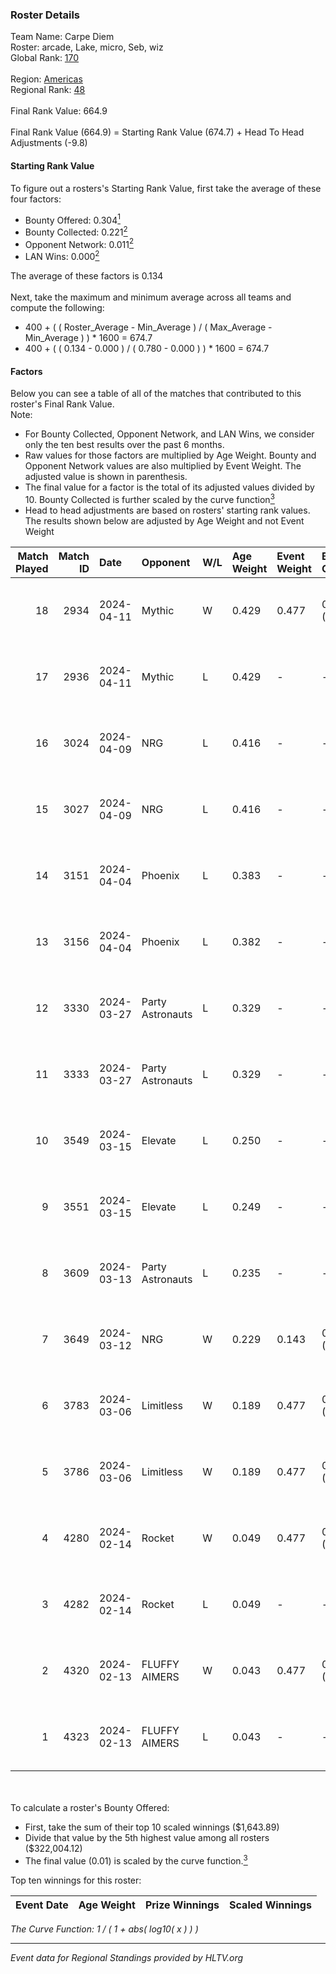 ### Roster Details<br />
Team Name: Carpe Diem<br />
Roster: arcade, Lake, micro, Seb, wiz<br />
Global Rank: [170](../standings_global.md)<br />
<br />
Region: [Americas]( ../standings_americas.md)<br />
Regional Rank: [48]( ../standings_americas.md)<br />
<br />
Final Rank Value:  664.9<br />
<br />
Final Rank Value (664.9) = Starting Rank Value (674.7) + Head To Head Adjustments (-9.8)<br />

#### Starting Rank Value<br />
To figure out a rosters's Starting Rank Value, first take the average of these four factors:<br />
- Bounty Offered: 0.304[<sup>1</sup>](#table2)
- Bounty Collected: 0.221[<sup>2</sup>](#table1)
- Opponent Network: 0.011[<sup>2</sup>](#table1)
- LAN Wins: 0.000[<sup>2</sup>](#table1)

The average of these factors is 0.134<br />
<br />
Next, take the maximum and minimum average across all teams and compute the following:<br />
- 400 + ( ( Roster_Average - Min_Average ) / ( Max_Average - Min_Average ) ) * 1600 = 674.7
- 400 + ( ( 0.134 - 0.000 ) / ( 0.780 - 0.000 ) ) * 1600 = 674.7


#### Factors<br />
Below you can see a table of all of the matches that contributed to this roster's Final Rank Value.<br />
Note:<br />

- For Bounty Collected, Opponent Network, and LAN Wins, we consider only the ten best results over the past 6 months.
- Raw values for those factors are multiplied by Age Weight. Bounty and Opponent Network values are also multiplied by Event Weight. The adjusted value is shown in parenthesis.
- The final value for a factor is the total of its adjusted values divided by 10. Bounty Collected is further scaled by the curve function[<sup>3</sup>](#curveFunction)
- Head to head adjustments are based on rosters' starting rank values. The results shown below are adjusted by Age Weight and not Event Weight
<span id="table1"></span><br />


| Match Played | Match ID | Date       | Opponent         | W/L | Age Weight | Event Weight | Bounty Collected | Opponent Network | LAN Wins  | H2H Adj. | Roster                        |
| -: | -: | :- | :- | :- | :- | :- | :- | :- | :- | -: | :- |
|           18 |     2934 | 2024-04-11 | Mythic           | W   | 0.429      | 0.477        | 0.010 (0.002)    | 0.293 (0.060)    | 0 (0.000) |     8.93 | arcade, Lake, micro, Seb, wiz |
|           17 |     2936 | 2024-04-11 | Mythic           | L   | 0.429      | -            | -                | -                | -         |    -4.64 | arcade, Lake, micro, Seb, wiz |
|           16 |     3024 | 2024-04-09 | NRG              | L   | 0.416      | -            | -                | -                | -         |    -3.29 | arcade, Lake, micro, Seb, wiz |
|           15 |     3027 | 2024-04-09 | NRG              | L   | 0.416      | -            | -                | -                | -         |    -3.39 | arcade, Lake, micro, Seb, wiz |
|           14 |     3151 | 2024-04-04 | Phoenix          | L   | 0.383      | -            | -                | -                | -         |    -4.89 | arcade, Lake, micro, Seb, wiz |
|           13 |     3156 | 2024-04-04 | Phoenix          | L   | 0.382      | -            | -                | -                | -         |    -5.05 | arcade, Lake, micro, Seb, wiz |
|           12 |     3330 | 2024-03-27 | Party Astronauts | L   | 0.329      | -            | -                | -                | -         |    -2.01 | arcade, Lake, micro, Seb, wiz |
|           11 |     3333 | 2024-03-27 | Party Astronauts | L   | 0.329      | -            | -                | -                | -         |    -2.05 | arcade, Lake, micro, Seb, wiz |
|           10 |     3549 | 2024-03-15 | Elevate          | L   | 0.250      | -            | -                | -                | -         |    -1.16 | arcade, Lake, micro, Seb, wiz |
|            9 |     3551 | 2024-03-15 | Elevate          | L   | 0.249      | -            | -                | -                | -         |    -1.17 | arcade, Lake, micro, Seb, wiz |
|            8 |     3609 | 2024-03-13 | Party Astronauts | L   | 0.235      | -            | -                | -                | -         |    -1.49 | arcade, Lake, micro, Seb, wiz |
|            7 |     3649 | 2024-03-12 | NRG              | W   | 0.229      | 0.143        | 0.020 (0.001)    | 0.514 (0.017)    | 0 (0.000) |     5.21 | arcade, Lake, micro, Seb, wiz |
|            6 |     3783 | 2024-03-06 | Limitless        | W   | 0.189      | 0.477        | 0.001 (0.000)    | 0.164 (0.015)    | 0 (0.000) |     2.79 | arcade, Lake, micro, Seb, wiz |
|            5 |     3786 | 2024-03-06 | Limitless        | W   | 0.189      | 0.477        | 0.001 (0.000)    | 0.164 (0.015)    | 0 (0.000) |     2.83 | arcade, Lake, micro, Seb, wiz |
|            4 |     4280 | 2024-02-14 | Rocket           | W   | 0.049      | 0.477        | 0.000 (0.000)    | 0.007 (0.000)    | 0 (0.000) |     0.41 | arcade, Lake, micro, Seb, wiz |
|            3 |     4282 | 2024-02-14 | Rocket           | L   | 0.049      | -            | -                | -                | -         |    -1.15 | arcade, Lake, micro, Seb, wiz |
|            2 |     4320 | 2024-02-13 | FLUFFY AIMERS    | W   | 0.043      | 0.477        | 0.010 (0.000)    | 0.098 (0.002)    | 0 (0.000) |     0.83 | arcade, Lake, micro, Seb, wiz |
|            1 |     4323 | 2024-02-13 | FLUFFY AIMERS    | L   | 0.043      | -            | -                | -                | -         |    -0.52 | arcade, Lake, micro, Seb, wiz |

<br />
<span id="table2"></span><br />
To calculate a roster's Bounty Offered:<br />

- First, take the sum of their top 10 scaled winnings ($1,643.89)
- Divide that value by the 5th highest value among all rosters ($322,004.12)
- The final value (0.01) is scaled by the curve function.[<sup>3</sup>](#curveFunction)

Top ten winnings for this roster:<br />

| Event Date | Age Weight | Prize Winnings | Scaled Winnings |
| :- | -: | :- | :- |


<span id="curveFunction"></span>_The Curve Function: 1 / ( 1 + abs( log10( x ) ) )_<br />

---
_Event data for Regional Standings provided by HLTV.org_<br />

